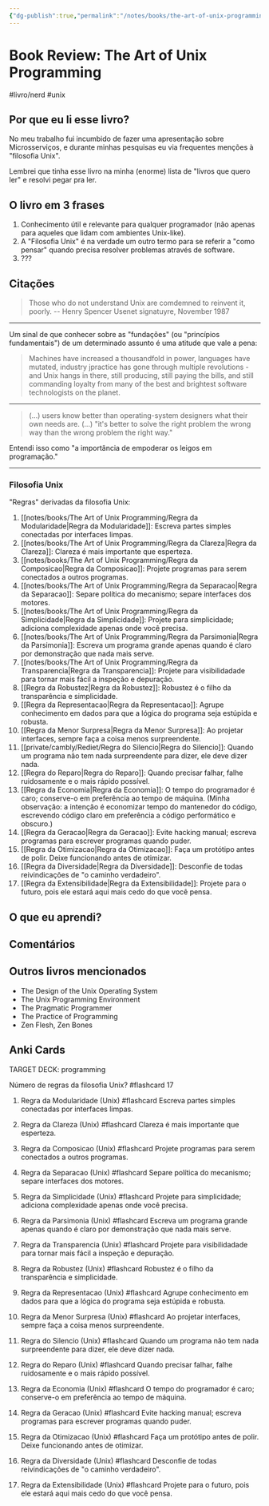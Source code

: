 ```yaml
---
{"dg-publish":true,"permalink":"/notes/books/the-art-of-unix-programming/index/","dgHomeLink":true,"dgPassFrontmatter":false}
---
```


# Book Review: The Art of Unix Programming

#livro/nerd #unix

## Por que eu li esse livro?

No meu trabalho fui incumbido de fazer uma apresentação sobre Microsserviços, e durante minhas pesquisas eu via frequentes menções à "filosofia Unix".

Lembrei que tinha esse livro na minha (enorme) lista de "livros que quero ler" e resolvi pegar pra ler.

## O livro em 3 frases

1. Conhecimento útil e relevante para qualquer programador (não apenas para aqueles que lidam com ambientes Unix-like).
2. A "Filosofia Unix" é na verdade um outro termo para se referir a "como pensar" quando precisa resolver problemas através de software.
3. ???

## Citações

> Those who do not understand Unix are comdemned to reinvent it, poorly.
-- Henry Spencer Usenet signatuyre, November 1987

---

Um sinal de que conhecer sobre as "fundações" (ou "princípios fundamentais") de um determinado assunto é uma atitude que vale a pena:

> Machines have increased a thousandfold in power, languages have mutated, industry jpractice has gone through multiple revolutions - and Unix hangs in there, still producing, still paying the bills, and still commanding loyalty from many of the best and brightest software technologists on the planet.

---

> (...) users know better than operating-system designers what their own needs are.
> (...) "it's better to solve the right problem the wrong way than the wrong problem the right way."

Entendi isso como "a importância de empoderar os leigos em programação."

---

### Filosofia Unix

"Regras" derivadas da filosofia Unix:

1. [[notes/books/The Art of Unix Programming/Regra da Modularidade|Regra da Modularidade]]: Escreva partes simples conectadas por interfaces limpas.
2. [[notes/books/The Art of Unix Programming/Regra da Clareza|Regra da Clareza]]: Clareza é mais importante que esperteza.
3. [[notes/books/The Art of Unix Programming/Regra da Composicao|Regra da Composicao]]: Projete programas para serem conectados a outros programas.
4. [[notes/books/The Art of Unix Programming/Regra da Separacao|Regra da Separacao]]: Separe política do mecanismo; separe interfaces dos motores.
5. [[notes/books/The Art of Unix Programming/Regra da Simplicidade|Regra da Simplicidade]]: Projete para simplicidade; adiciona complexidade apenas onde você precisa.
6. [[notes/books/The Art of Unix Programming/Regra da Parsimonia|Regra da Parsimonia]]: Escreva um programa grande apenas quando é claro por demonstração que nada mais serve.
7. [[notes/books/The Art of Unix Programming/Regra da Transparencia|Regra da Transparencia]]: Projete para visibilidadade para tornar mais fácil a inspeção e depuração.
8. [[Regra da Robustez|Regra da Robustez]]: Robustez é o filho da transparência e simplicidade.
9. [[Regra da Representacao|Regra da Representacao]]: Agrupe conhecimento em dados para que a lógica do programa seja estúpida e robusta.
10. [[Regra da Menor Surpresa|Regra da Menor Surpresa]]: Ao projetar interfaces, sempre faça a coisa menos surpreendente.
11. [[private/cambly/Rediet/Regra do Silencio|Regra do Silencio]]: Quando um programa não tem nada surpreendente para dizer, ele deve dizer nada.
12. [[Regra do Reparo|Regra do Reparo]]: Quando precisar falhar, falhe ruidosamente e o mais rápido possível.
13. [[Regra da Economia|Regra da Economia]]: O tempo do programador é caro; conserve-o em preferência ao tempo de máquina. (Minha observação: a intenção é economizar tempo do mantenedor do código, escrevendo código claro em preferência a código performático e obscuro.)
14. [[Regra da Geracao|Regra da Geracao]]: Evite hacking manual; escreva programas para escrever programas quando puder.
15. [[Regra da Otimizacao|Regra da Otimizacao]]: Faça um protótipo antes de polir. Deixe funcionando antes de otimizar.
16. [[Regra da Diversidade|Regra da Diversidade]]: Desconfie de todas reivindicações de "o caminho verdadeiro".
17. [[Regra da Extensibilidade|Regra da Extensibilidade]]: Projete para o futuro, pois ele estará aqui mais cedo do que você pensa.


## O que eu aprendi?

## Comentários

## Outros livros mencionados

- The Design of the Unix Operating System
- The Unix Programming Environment
- The Pragmatic Programmer
- The Practice of Programming
- Zen Flesh, Zen Bones


## Anki Cards

TARGET DECK: programming

Número de regras da filosofia Unix? #flashcard 
17
<!--ID: 1627938988782-->


1. Regra da Modularidade (Unix) #flashcard 
Escreva partes simples conectadas por interfaces limpas.
<!--ID: 1627938988787-->


2. Regra da Clareza (Unix) #flashcard 
Clareza é mais importante que esperteza.
<!--ID: 1627938988791-->


3. Regra da Composicao (Unix) #flashcard 
Projete programas para serem conectados a outros programas.
<!--ID: 1627938988795-->


4. Regra da Separacao (Unix) #flashcard 
Separe política do mecanismo; separe interfaces dos motores.
<!--ID: 1627938988799-->


5. Regra da Simplicidade (Unix) #flashcard 
Projete para simplicidade; adiciona complexidade apenas onde você precisa.
<!--ID: 1627938988803-->


6. Regra da Parsimonia (Unix) #flashcard 
Escreva um programa grande apenas quando é claro por demonstração que nada mais serve.
<!--ID: 1627938988807-->


7. Regra da Transparencia (Unix) #flashcard 
Projete para visibilidadade para tornar mais fácil a inspeção e depuração.
<!--ID: 1627938988811-->


8. Regra da Robustez (Unix) #flashcard 
Robustez é o filho da transparência e simplicidade.
<!--ID: 1627938988815-->


9. Regra da Representacao (Unix) #flashcard 
Agrupe conhecimento em dados para que a lógica do programa seja estúpida e robusta.
<!--ID: 1627938988819-->


10. Regra da Menor Surpresa (Unix) #flashcard 
Ao projetar interfaces, sempre faça a coisa menos surpreendente.
<!--ID: 1627938988823-->


11. Regra do Silencio (Unix) #flashcard 
Quando um programa não tem nada surpreendente para dizer, ele deve dizer nada.
<!--ID: 1627938988827-->


12. Regra do Reparo (Unix) #flashcard 
Quando precisar falhar, falhe ruidosamente e o mais rápido possível.
<!--ID: 1627938988831-->


13. Regra da Economia (Unix) #flashcard 
O tempo do programador é caro; conserve-o em preferência ao tempo de máquina.
<!--ID: 1627938988835-->


14. Regra da Geracao (Unix) #flashcard 
Evite hacking manual; escreva programas para escrever programas quando puder.
<!--ID: 1627938988839-->


15. Regra da Otimizacao (Unix) #flashcard 
Faça um protótipo antes de polir. Deixe funcionando antes de otimizar.
<!--ID: 1627938988844-->


16. Regra da Diversidade (Unix) #flashcard 
Desconfie de todas reivindicações de "o caminho verdadeiro".
<!--ID: 1627938988848-->


17. Regra da Extensibilidade (Unix) #flashcard 
Projete para o futuro, pois ele estará aqui mais cedo do que você pensa.
<!--ID: 1627938988852-->


